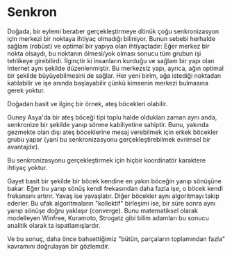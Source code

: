 # Senkron

Doğada, bir eylemi beraber gerçekleştirmeye dönük çoğu senkronizasyon için merkezi bir noktaya ihtiyaç olmadığı biliniyor. Bunun sebebi herhalde sağlam (robüst) ve optimal bir yapıya olan ihtiyaçtadır: Eğer merkez bir nokta olsaydı, bu noktanın ölmesi/yok olması sonucu tüm grubun işi tehlikeye girebilirdi. İlginçtir ki insanların kurduğu ve sağlam bir yapı olan Internet aynı şekilde düzenlenmiştir. Bu merkezsiz yapı, ayrıca, ağın optimal bir şekilde büyüyebilmesini de sağlar. Her yeni birim, ağa istediği noktadan katılabilir ve işe anında başlayabilir çünkü kimsenin merkezi bulmasına gerek yoktur.

Doğadan basit ve ilginç bir örnek, ateş böcekleri olabilir.

Guney Asya'da bir ateş böceği tipi toplu halde oldukları zaman aynı anda, senkronize bir şekilde yanıp sönme kabiliyetine sahiptir. Bunu, yakında gezmekte olan dışı ateş böceklerine mesaj verebilmek için erkek böcekler grubu yapar (yani bu senkronizasyonu gerçekleştirebilmek evrimsel bir avantajdır).

Bu senkronizasyonu gerçekleştirmek için hiçbir koordinatör karaktere ihtiyaç yoktur.

Gayet basit bir şekilde bir böcek kendine en yakın böceğin yanıp sönüşüne bakar. Eğer bu yanıp sönüş kendi frekasından daha fazla işe, o böcek kendi frekansını artırır. Yavaş ise yavaşlatır. Diğer böcekler aynı algoritmayı takip ederler. Bu ufak algoritmaların "kollektif" birleşimi ise, bir süre sonra aynı yanıp sönüşe doğru yaklaşır (converge). Bunu matematiksel olarak modelleyen Winfree, Kuramoto, Strogatz gibi bilim adamları bu sonucu analitik olarak ta ispatlamışlardır.

Ve bu sonuç, daha önce bahsettiğimiz "bütün, parçaların toplamından fazla" kavramını doğrulayan bir gözlemdir.
